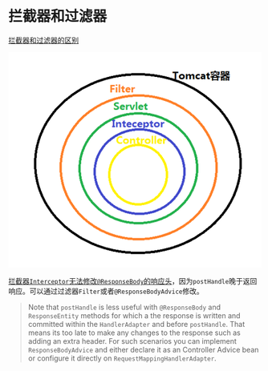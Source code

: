 # 拦截器和过滤器

[拦截器和过滤器的区别](https://www.cnblogs.com/panxuejun/p/7715917.html)

![](./assets/330611-20171023144517066-24770749.png)

[拦截器`Interceptor`无法修改`@ResponseBody`的响应头](https://www.cnblogs.com/nuccch/p/7891634.html)，因为`postHandle`晚于返回响应。可以通过过滤器`Filter`或者`@ResponseBodyAdvice`修改。

> Note that `postHandle` is less useful with `@ResponseBody` and `ResponseEntity` methods for which a the response is written  and committed within the `HandlerAdapter` and before `postHandle`. That means its too late to make any changes to the  response such as adding an extra header. For such scenarios you can implement `ResponseBodyAdvice` and either declare it as  an Controller Advice bean or configure it directly on `RequestMappingHandlerAdapter`.

